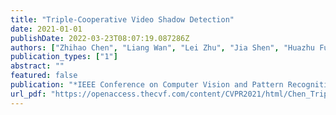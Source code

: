 ```yaml
---
title: "Triple-Cooperative Video Shadow Detection"
date: 2021-01-01
publishDate: 2022-03-23T08:07:19.087286Z
authors: ["Zhihao Chen", "Liang Wan", "Lei Zhu", "Jia Shen", "Huazhu Fu", "Wennan Liu", "Jing Qin"]
publication_types: ["1"]
abstract: ""
featured: false
publication: "*IEEE Conference on Computer Vision and Pattern Recognition, CVPR 2021, virtual, June 19-25, 2021*"
url_pdf: "https://openaccess.thecvf.com/content/CVPR2021/html/Chen_Triple-Cooperative_Video_Shadow_Detection_CVPR_2021_paper.html"
---
```



